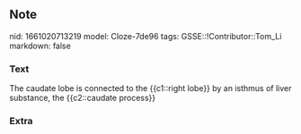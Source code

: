 ## Note
nid: 1661020713219
model: Cloze-7de96
tags: GSSE::!Contributor::Tom_Li
markdown: false

### Text
<div>
  The caudate lobe is connected to the {{c1::right lobe}} by an
  isthmus of liver substance, the {{c2::caudate process}}
</div>

### Extra

